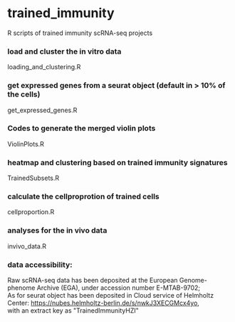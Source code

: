 # trained_immunity
R scripts of trained immunity scRNA-seq projects 

### load and cluster the in vitro data
loading_and_clustering.R

### get expressed genes from a seurat object (default in > 10% of the cells) 
get_expressed_genes.R

### Codes to generate the merged violin plots
ViolinPlots.R

### heatmap and clustering based on trained immunity signatures
TrainedSubsets.R

### calculate the cellproprotion of trained cells
cellproportion.R

### analyses for the in vivo data
invivo_data.R

### data accessibility:  
Raw scRNA-seq data has been deposited at the European Genome-phenome Archive (EGA), under accession number E-MTAB-9702;  
As for seurat object has been deposited in Cloud service of Helmholtz Center: https://nubes.helmholtz-berlin.de/s/nwkJ3XECGMcx4yo,  
with an extract key as "TrainedImmunityHZI"
